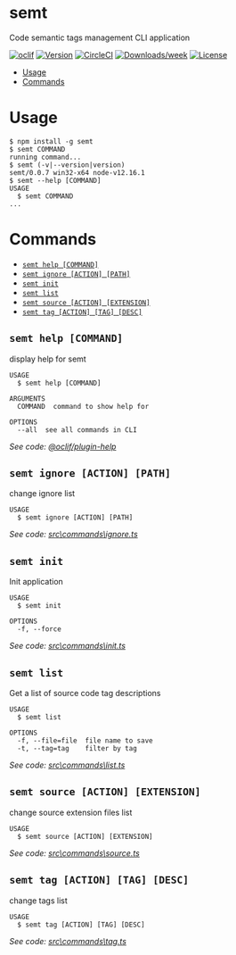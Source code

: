 semt
====

Code semantic tags management CLI application



[![oclif](https://img.shields.io/badge/cli-oclif-brightgreen.svg)](https://oclif.io)
[![Version](https://img.shields.io/npm/v/semt.svg)](https://npmjs.org/package/semt)
[![CircleCI](https://circleci.com/gh/Node-2020-06/semt/tree/master.svg?style=shield)](https://circleci.com/gh/Node-2020-06/semt/tree/master)
[![Downloads/week](https://img.shields.io/npm/dw/semt.svg)](https://npmjs.org/package/semt)
[![License](https://img.shields.io/npm/l/semt.svg)](https://github.com/Kiselb/Node-2020-06/semt/blob/master/package.json)

<!-- toc -->
* [Usage](#usage)
* [Commands](#commands)
<!-- tocstop -->
# Usage
<!-- usage -->
```sh-session
$ npm install -g semt
$ semt COMMAND
running command...
$ semt (-v|--version|version)
semt/0.0.7 win32-x64 node-v12.16.1
$ semt --help [COMMAND]
USAGE
  $ semt COMMAND
...
```
<!-- usagestop -->
# Commands
<!-- commands -->
* [`semt help [COMMAND]`](#semt-help-command)
* [`semt ignore [ACTION] [PATH]`](#semt-ignore-action-path)
* [`semt init`](#semt-init)
* [`semt list`](#semt-list)
* [`semt source [ACTION] [EXTENSION]`](#semt-source-action-extension)
* [`semt tag [ACTION] [TAG] [DESC]`](#semt-tag-action-tag-desc)

## `semt help [COMMAND]`

display help for semt

```
USAGE
  $ semt help [COMMAND]

ARGUMENTS
  COMMAND  command to show help for

OPTIONS
  --all  see all commands in CLI
```

_See code: [@oclif/plugin-help](https://github.com/oclif/plugin-help/blob/v3.2.0/src\commands\help.ts)_

## `semt ignore [ACTION] [PATH]`

change ignore list

```
USAGE
  $ semt ignore [ACTION] [PATH]
```

_See code: [src\commands\ignore.ts](https://github.com/Node-2020-06/semt/blob/v0.0.7/src\commands\ignore.ts)_

## `semt init`

Init application

```
USAGE
  $ semt init

OPTIONS
  -f, --force
```

_See code: [src\commands\init.ts](https://github.com/Node-2020-06/semt/blob/v0.0.7/src\commands\init.ts)_

## `semt list`

Get a list of source code tag descriptions

```
USAGE
  $ semt list

OPTIONS
  -f, --file=file  file name to save
  -t, --tag=tag    filter by tag
```

_See code: [src\commands\list.ts](https://github.com/Node-2020-06/semt/blob/v0.0.7/src\commands\list.ts)_

## `semt source [ACTION] [EXTENSION]`

change source extension files list

```
USAGE
  $ semt source [ACTION] [EXTENSION]
```

_See code: [src\commands\source.ts](https://github.com/Node-2020-06/semt/blob/v0.0.7/src\commands\source.ts)_

## `semt tag [ACTION] [TAG] [DESC]`

change tags list

```
USAGE
  $ semt tag [ACTION] [TAG] [DESC]
```

_See code: [src\commands\tag.ts](https://github.com/Node-2020-06/semt/blob/v0.0.7/src\commands\tag.ts)_
<!-- commandsstop -->
